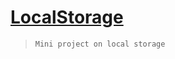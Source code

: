 # [LocalStorage](https://yeshwanth-kondra-au45.github.io/LocalStorage/)
> `Mini project on local storage`
